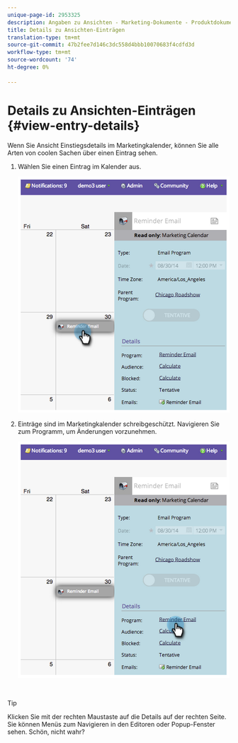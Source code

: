 ```yaml
---
unique-page-id: 2953325
description: Angaben zu Ansichten - Marketing-Dokumente - Produktdokumentation
title: Details zu Ansichten-Einträgen
translation-type: tm+mt
source-git-commit: 47b2fee7d146c3dc558d4bbb10070683f4cdfd3d
workflow-type: tm+mt
source-wordcount: '74'
ht-degree: 0%

---
```



# Details zu Ansichten-Einträgen {#view-entry-details}

Wenn Sie Ansicht Einstiegsdetails im Marketingkalender, können Sie alle Arten von coolen Sachen über einen Eintrag sehen.

1. Wählen Sie einen Eintrag im Kalender aus.

   ![](assets/image2014-9-26-10-3a30-3a44.png)

1. Einträge sind im Marketingkalender schreibgeschützt. Navigieren Sie zum Programm, um Änderungen vorzunehmen.

   ![](assets/image2014-9-26-10-3a31-3a1.png)

   `  
`

>[!TIP]
>
>Klicken Sie mit der rechten Maustaste auf die Details auf der rechten Seite. Sie können Menüs zum Navigieren in den Editoren oder Popup-Fenster sehen. Schön, nicht wahr?

